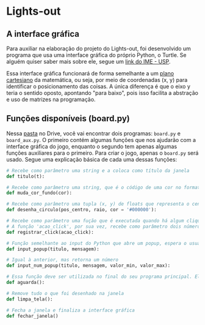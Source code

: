 # Lights-out

## A interface gráfica

Para auxiliar na elaboração do projeto do Lights-out, foi desenvolvido um programa que usa uma interface gráfica do próprio Python, o Turtle. Se alguém quiser saber mais sobre ele, segue um [link do IME - USP](https://panda.ime.usp.br/pensepy/static/pensepy/03-PythonTurtle/olatartaruga.html).

Essa interface gráfica funcionará de forma semelhante a um [plano cartesiano](https://www.todamateria.com.br/plano-cartesiano/) da matemática, ou seja, por meio de coordenadas (x, y) para identificar o posicionamento das coisas. A única diferença é que o eixo y teria o sentido oposto, apontando "para baixo", pois isso facilita a abstração e uso de matrizes na programação.

## Funções disponíveis (board.py)

Nessa [pasta](https://drive.google.com/drive/folders/1fFD45qTN2EFP9Vm2mghrMAId7tQmf4r9?usp=sharing) no Drive, você vai encontrar dois programas: `board.py` e `board_aux.py`. O primeiro contém algumas funções que nos ajudarão com a interface gráfica do jogo, enquanto o segundo tem apenas algumas funções auxiliares para o primeiro. Para criar o jogo, apenas o `board.py` será usado. Segue uma explicação básica de cada uma dessas funções:

```python
# Recebe como parâmetro uma string e a coloca como título da janela
def titulo(t):

# Recebe como parâmetro uma string, que é o código de uma cor no formato hexadecimal (ex: #FFFFFF), e preenche o fundo da janela com essa cor
def muda_cor_fundo(cor):

# Recebe como parâmetro uma tupla (x, y) de floats que representa o centro da lâmpada (círculo), um float que representa o raio e o código da cor, e desenha o cículo conforme os parâmetros. Se você não enviar um terceiro parâmetro (cor) o círculo será preto. OBS: você pode desenhar um círculo "por cima" do outro, se precisar
def desenha_circulo(pos_centro, raio, cor = '#000000'):

# Recebe como parâmetro uma fução que é executada quando há algum clique na janela.
# A função 'acao_click', por sua vez, recebe como parâmetro dois números x e y, que correspondem às coordenadas do local em que foi clicado na janela
def registrar_click(acao_click):

# Função semelhante ao input do Python que abre um popup, espera o usuário digitar um texto e retorna em forma de string
def input_popup(titulo, mensagem):

# Igual à anterior, mas retorna um número
def input_num_popup(titulo, mensagem, valor_min, valor_max):

# Essa função deve ser utilizada no final do seu programa principal. Ela é responsável por manter a janela aberta e aguardar alguma ação a ser realizada pelo usuário
def aguarda():

# Remove tudo o que foi desenhado na janela
def limpa_tela():

# Fecha a janela e finaliza a interface gráfica
def fechar_janela()
```
